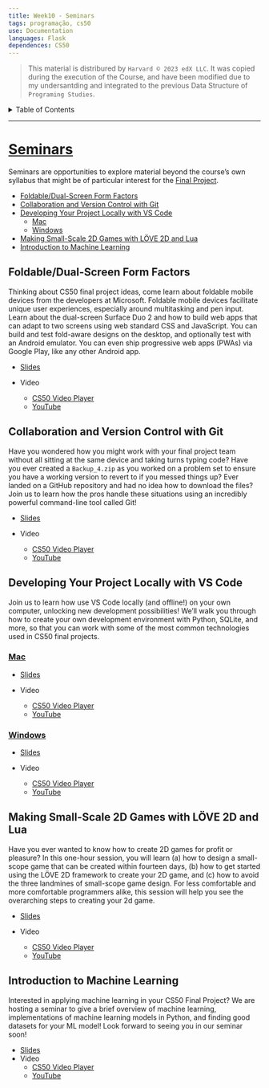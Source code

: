 ```yaml
---
title: Week10 - Seminars
tags: programação, cs50
use: Documentation
languages: Flask
dependences: CS50
---
```


> This material is distribured by `Harvard © 2023 edX LLC`. It was copied during the execution of the Course, and have been modified due to my undersantding and integrated to the previous Data Structure of `Programing Studies`.

<details> <summary>Table of Contents</summary>

- [Seminars](#seminars)
  - [Foldable/Dual-Screen Form Factors](#foldabledual-screen-form-factors)
  - [Collaboration and Version Control with Git](#collaboration-and-version-control-with-git)
  - [Developing Your Project Locally with VS Code](#developing-your-project-locally-with-vs-code)
    - [Mac](#mac)
    - [Windows](#windows)
  - [Making Small-Scale 2D Games with LÖVE 2D and Lua](#making-small-scale-2d-games-with-löve-2d-and-lua)
  - [Introduction to Machine Learning](#introduction-to-machine-learning)

</details>

---

# [Seminars](https://cs50.harvard.edu/x/2023/seminars/#seminars)

Seminars are opportunities to explore material beyond the course’s own syllabus that might be of particular interest for the [Final Project](https://cs50.harvard.edu/x/2023/seminars/../project/).

-   [Foldable/Dual-Screen Form Factors](https://cs50.harvard.edu/x/2023/seminars/#foldabledual-screen-form-factors)
-   [Collaboration and Version Control with Git](https://cs50.harvard.edu/x/2023/seminars/#collaboration-and-version-control-with-git)
-   [Developing Your Project Locally with VS Code](https://cs50.harvard.edu/x/2023/seminars/#developing-your-project-locally-with-vs-code)
    -   [Mac](https://cs50.harvard.edu/x/2023/seminars/#mac)
    -   [Windows](https://cs50.harvard.edu/x/2023/seminars/#windows)
-   [Making Small-Scale 2D Games with LÖVE 2D and Lua](https://cs50.harvard.edu/x/2023/seminars/#making-small-scale-2d-games-with-löve-2d-and-lua)
-   [Introduction to Machine Learning](https://cs50.harvard.edu/x/2023/seminars/#introduction-to-machine-learning)

## Foldable/Dual-Screen Form Factors

Thinking about CS50 final project ideas, come learn about foldable mobile devices from the developers at Microsoft. Foldable mobile devices facilitate unique user experiences, especially around multitasking and pen input. Learn about the dual-screen Surface Duo 2 and how to build web apps that can adapt to two screens using web standard CSS and JavaScript. You can build and test fold-aware designs on the desktop, and optionally test with an Android emulator. You can even ship progressive web apps (PWAs) via Google Play, like any other Android app.

-   [Slides](https://cdn.cs50.net/2021/fall/seminars/foldable_dual-screen_form-factors/foldable_dual-screen_form-factors.pdf)
-   Video
    
    -   [CS50 Video Player](https://video.cs50.io/Qx4oysjcyPg)
    -   [YouTube](https://youtu.be/Qx4oysjcyPg)
    

## Collaboration and Version Control with Git

Have you wondered how you might work with your final project team without all sitting at the same device and taking turns typing code? Have you ever created a `Backup_4.zip` as you worked on a problem set to ensure you have a working version to revert to if you messed things up? Ever landed on a GitHub repository and had no idea how to download the files? Join us to learn how the pros handle these situations using an incredibly powerful command-line tool called Git!

-   [Slides](https://docs.google.com/presentation/d/1l0CeTIbtpe3WNJZ3ee5CTB5lMkzIln4B1RyvChdH9FQ/edit?usp=sharing)
-   Video
    
    -   [CS50 Video Player](https://video.cs50.io/S-gBbnBDUhA)
    -   [YouTube](https://youtu.be/S-gBbnBDUhA)
    

## Developing Your Project Locally with VS Code

Join us to learn how use VS Code locally (and offline!) on your own computer, unlocking new development possibilities! We’ll walk you through how to create your own development environment with Python, SQLite, and more, so that you can work with some of the most common technologies used in CS50 final projects.

### [Mac](https://cs50.harvard.edu/x/2023/seminars/#mac)

-   [Slides](https://docs.google.com/presentation/d/1Iri2bzLMn9ZjeFROcVafaI4G4Gmqv96OFa2hPfDGUD0/edit?usp=sharing)
-   Video
    
    -   [CS50 Video Player](https://video.cs50.io/TZ6c7y8N64k)
    -   [YouTube](https://youtu.be/TZ6c7y8N64k)
    

### [Windows](https://cs50.harvard.edu/x/2023/seminars/#windows)

-   [Slides](https://docs.google.com/presentation/d/1I4XQ0f68zIrs-gX7CWgFk_LneLJN8-hMwmL181fW7_s/edit?usp=sharing)
-   Video
    
    -   [CS50 Video Player](https://video.cs50.io/9yzQCgIdL-Y)
    -   [YouTube](https://youtu.be/9yzQCgIdL-Y)
    

## Making Small-Scale 2D Games with LÖVE 2D and Lua

Have you ever wanted to know how to create 2D games for profit or pleasure? In this one-hour session, you will learn (a) how to design a small-scope game that can be created within fourteen days, (b) how to get started using the LÖVE 2D framework to create your 2D game, and (c) how to avoid the three landmines of small-scope game design. For less comfortable and more comfortable programmers alike, this session will help you see the overarching steps to creating your 2d game.

-   [Slides](https://cdn.cs50.net/2021/fall/seminars/2d_games/MakingSmallScale2dGamesWithLOVE.pdf)
-   Video
    
    -   [CS50 Video Player](https://video.cs50.io/iOA5YspoJDM)
    -   [YouTube](https://youtu.be/iOA5YspoJDM)
    

## Introduction to Machine Learning

Interested in applying machine learning in your CS50 Final Project? We are hosting a seminar to give a brief overview of machine learning, implementations of machine learning models in Python, and finding good datasets for your ML model! Look forward to seeing you in our seminar soon!

-   [Slides](https://docs.google.com/presentation/d/1xV_Tffw3FF0hTzn26inK6zp95i1zSm0m6E9Eq74PhP4/edit?usp=sharing)
-   Video
    -   [CS50 Video Player](https://video.cs50.io/b_ZVSvAHLKQ)
    -   [YouTube](https://www.youtube.com/watch?v=b_ZVSvAHLKQ)